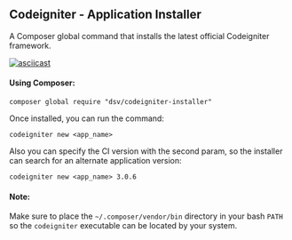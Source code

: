 ## Codeigniter - Application Installer

A Composer global command that installs the latest official Codeigniter framework.

[![asciicast](https://asciinema.org/a/45174.png)](https://asciinema.org/a/45174)

#### Using Composer:

```
composer global require "dsv/codeigniter-installer"
```

Once installed, you can run the command:

```
codeigniter new <app_name>
``` 

Also you can specify the CI version with the second param, so the installer can search for an alternate application version:

```
codeigniter new <app_name> 3.0.6
```

#### Note: 

Make sure to place the `~/.composer/vendor/bin` directory in your bash `PATH` so the `codeigniter` executable can be located by your system. 

